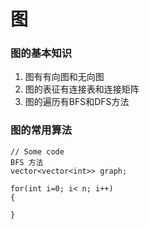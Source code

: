 # 图

### 图的基本知识

1. 图有有向图和无向图
2. 图的表征有连接表和连接矩阵
3. 图的遍历有BFS和DFS方法

### 图的常用算法

```
// Some code
BFS 方法
vector<vector<int>> graph; 

for(int i=0; i< n; i++)
{

}
```

